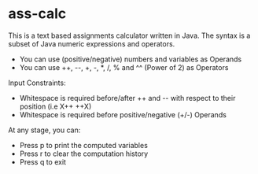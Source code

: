 # ass-calc

This is a text based assignments calculator written in Java.
The syntax is a subset of Java numeric expressions and operators. 

- You can use (positive/negative) numbers and variables as Operands
- You can use ++, --, +, -, *, /, % and ^^ (Power of 2) as Operators

Input Constraints:
- Whitespace is required before/after ++ and -- with respect to their position (i.e X++ ++X)
- Whitespace is required before positive/negative (+/-) Operands

At any stage, you can:
- Press p to print the computed variables
- Press r to clear the computation history
- Press q to exit
